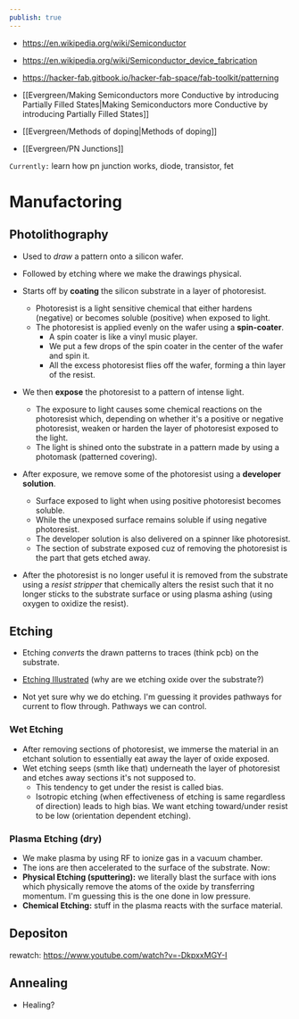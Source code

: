 ```yaml
---
publish: true
---
```

- https://en.wikipedia.org/wiki/Semiconductor
- https://en.wikipedia.org/wiki/Semiconductor_device_fabrication
- https://hacker-fab.gitbook.io/hacker-fab-space/fab-toolkit/patterning

- [[Evergreen/Making Semiconductors more Conductive by introducing Partially Filled States|Making Semiconductors more Conductive by introducing Partially Filled States]]
- [[Evergreen/Methods of doping|Methods of doping]]
- [[Evergreen/PN Junctions]]

`Currently:`
learn how pn junction works, diode, transistor, fet
# Manufactoring
## Photolithography
- Used to _draw_ a pattern onto a silicon wafer.
- Followed by etching where we make the drawings physical.

- Starts off by **coating** the silicon substrate in a layer of photoresist.
	- Photoresist is a light sensitive chemical that either hardens (negative) or becomes soluble (positive) when exposed to light.
	- The photoresist is applied evenly on the wafer using a **spin-coater**.
		- A spin coater is like a vinyl music player.
		- We put a few drops of the spin coater in the center of the wafer and spin it.
		- All the excess photoresist flies off the wafer, forming a thin layer of the resist.
- We then **expose** the photoresist to a pattern of intense light.
	- The exposure to light causes some chemical reactions on the photoresist which, depending on whether it's a positive or negative photoresist, weaken or harden  the layer of photoresist exposed to the light.
	- The light is shined onto the substrate in a pattern made by using a photomask (patterned covering).
- After exposure, we remove some of the photoresist using a **developer solution**.
	- Surface exposed to light when using positive photoresist becomes soluble.
	- While the unexposed surface remains soluble if using negative photoresist.
	- The developer solution is also delivered on a spinner like photoresist.
	- The section of substrate exposed cuz of removing the photoresist is the part that gets etched away.

- After the photoresist is no longer useful it is removed from the substrate using a _resist stripper_ that chemically alters the resist such that it no longer sticks to the substrate surface or using plasma ashing (using oxygen to oxidize the resist).
## Etching
- Etching _converts_ the drawn patterns to traces (think pcb) on the substrate.
- [Etching Illustrated](https://upload.wikimedia.org/wikipedia/commons/thumb/b/b0/Photolithography_etching_process.svg/280px-Photolithography_etching_process.svg.png) (why are we etching oxide over the substrate?)

- Not yet sure why we do etching. I'm guessing it provides pathways for current to flow through. Pathways we can control.
### Wet Etching
- After removing sections of photoresist, we immerse the material in an etchant solution to essentially eat away the layer of oxide exposed.
- Wet etching seeps (smth like that) underneath the layer of photoresist and etches away sections it's not supposed to.
	- This tendency to get under the resist is called bias.
	- Isotropic etching (when effectiveness of etching is same regardless of direction) leads to high bias. We want etching toward/under resist to be low (orientation dependent etching).
### Plasma Etching (dry)
- We make plasma by using RF to ionize gas in a vacuum chamber.
- The ions are then accelerated to the surface of the substrate. Now:
- **Physical Etching (sputtering):** we literally blast the surface with ions which physically remove the atoms of the oxide by transferring momentum. I'm guessing this is the one done in low pressure.
- **Chemical Etching:** stuff in the plasma reacts with the surface material.
## Depositon
rewatch: https://www.youtube.com/watch?v=-DkpxxMGY-I
## Annealing
- Healing?